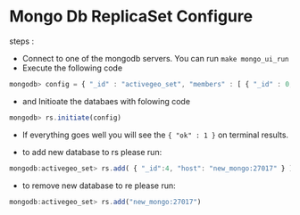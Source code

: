 # Mongo Db ReplicaSet Configure 
steps : 
* Connect to one of the mongodb servers. You can run  ```make mongo_ui_run```
* Execute the following code 
```js 
mongodb> config = { "_id" : "activegeo_set", "members" : [ { "_id" : 0, "host" : "mongodb1:27017" }, { "_id" : 1, "host" : "mongodb2:27017" }, { "_id" : 2, "host" : "mongodb3:27017" } ] }
```
* and Initioate the databaes with folowing code 
```js 
mongodb> rs.initiate(config)
```

* If everything goes well you will see the `{ "ok" : 1 }` on terminal results.

* to add new database to rs please run: 
```js
mongodb:activegeo_set> rs.add( { "_id":4, "host": "new_mongo:27017" } )
```

* to remove new database to re please run: 
```js
mongodb:activegeo_set> rs.add("new_mongo:27017")
```